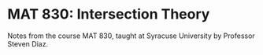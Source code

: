 MAT 830: Intersection Theory
====

Notes from the course MAT 830, taught at Syracuse University by Professor Steven Diaz.
